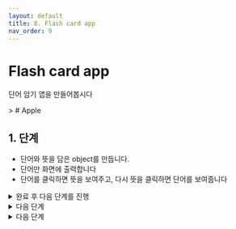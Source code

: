 ```yaml
---
layout: default
title: 8. Flash card app
nav_order: 9
---
```


# Flash card app
단어 암기 앱을 만들어봅시다

<div class="code-example" markdown="1">
> # Apple
</div>

## 1. 단계 
- 단어와 뜻을 담은 object를 만듭니다. 
- 단어만 화면에 출력합니다
- 단어를 클릭하면 뜻을 보여주고, 다시 뜻을 클릭하면 단어를 보여줍니다


<details>
<summary>완료 후 다음 단계를 진행</summary>
<div markdown="1">

## 2. 단계
- 단어와 뜻을 배열로 만듦니다.
- 아래에 버튼을 추가하고 누르면 다음 단어를 보여줍니다
- 단어의 끝까지 진행하면 처음으로 되돌아 갑니다.
</div>
</details>


<details>
<summary>다음 단계</summary>
<div markdown="1">

## 3. 단계
- 단어 object에 count 값을 추가합니다.
- 단어가 화면에 1번 보여지면 count 값을 1 증가 시킵니다.
</div>
</details>

<details>
<summary>다음 단계</summary>
<div markdown="1">
  

## 4. 단계
- 다음 버튼 대신 O, X 버튼을 추가 합니다
- O를 누르면 해당 단어의 count 값을 1 증가 시킵니다.
- X를 누르면 해당 단어의 count 값을 1 감소 시킵니다.
</div>
</details>

